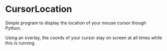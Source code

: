 # CursorLocation
Simple program to display the location of your mouse cursor though Python.

Using an overlay, the coords of your cursor stay on screen at all times while this is running. 
